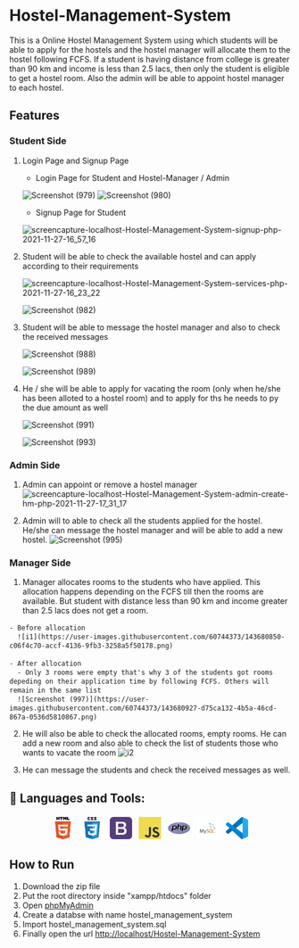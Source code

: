 # Hostel-Management-System
This is a Online Hostel Management System using which students will be able to apply for the hostels and the hostel manager will allocate them to the hostel following FCFS. If a student is having distance from college is greater than 90 km and income is less than 2.5 lacs, then only the student is eligible to get a hostel room. Also the admin will be able to appoint hostel manager to each hostel.

## Features

  ### Student Side
  1. Login Page and Signup Page
     - Login Page for Student and Hostel-Manager / Admin
     
     ![Screenshot (979)](https://user-images.githubusercontent.com/60744373/143680045-c8b32c82-a5ac-4f10-a08a-d8ad807c6d93.png) ![Screenshot (980)](https://user-images.githubusercontent.com/60744373/143680071-f78bce18-e03d-4822-b862-70576fa41ec1.png)
     
     - Signup Page for Student
   
     ![screencapture-localhost-Hostel-Management-System-signup-php-2021-11-27-16_57_16](https://user-images.githubusercontent.com/60744373/143679529-97ea7962-c24f-415d-91e5-463b9d3e681d.png)

  2. Student will be able to check the available hostel and can apply according to their requirements
  
     ![screencapture-localhost-Hostel-Management-System-services-php-2021-11-27-16_23_22](https://user-images.githubusercontent.com/60744373/143679602-e8c113ee-bd98-4b13-afbb-ee530f9e1d0a.png)
     
     ![Screenshot (982)](https://user-images.githubusercontent.com/60744373/143679678-10bb6108-e830-487a-8c1d-9d106e83f3bc.png)
     
  3. Student will be able to message the hostel manager and also to check the received messages
  
     ![Screenshot (988)](https://user-images.githubusercontent.com/60744373/143680147-9ef77453-f581-40fe-9e20-78aff815a386.png)
        
     ![Screenshot (989)](https://user-images.githubusercontent.com/60744373/143680168-53753e80-2eb3-48f6-8dc4-3dcd72f2d1c9.png)
     
  4. He / she will be able to apply for vacating the room (only when he/she has been alloted to a hostel room) and to apply for ths he needs to py the due amount as well
   
     ![Screenshot (991)](https://user-images.githubusercontent.com/60744373/143680271-260b4a88-8c89-45fe-a9a9-2173763fab98.png)
     
     ![Screenshot (993)](https://user-images.githubusercontent.com/60744373/143680305-899cba1e-58cb-49e8-af22-2075040b7d64.png)
     
     
  ### Admin Side
  1. Admin can appoint or remove a hostel manager
     ![screencapture-localhost-Hostel-Management-System-admin-create-hm-php-2021-11-27-17_31_17](https://user-images.githubusercontent.com/60744373/143680498-c8c8a023-01c8-4f19-bcde-54287db3e49d.png)
     
  2. Admin will to able to check all the students applied for the hostel. He/she can message the hostel manager and will be able to add a new hostel.
     ![Screenshot (995)](https://user-images.githubusercontent.com/60744373/143680598-15dacd53-c548-4032-bd11-22a28f65166b.png)
     
     
  ### Manager Side
  1. Manager allocates rooms to the students who have applied. This allocation happens depending on the FCFS till then the rooms are available. But student with distance less than 90 km and income greater than 2.5 lacs does not get a room.
  
    - Before allocation
      ![i1](https://user-images.githubusercontent.com/60744373/143680850-c06f4c70-accf-4136-9fb3-3258a5f50178.png)

    - After allocation
      - Only 3 rooms were empty that's why 3 of the students got rooms depeding on their application time by following FCFS. Others will remain in the same list
      ![Screenshot (997)](https://user-images.githubusercontent.com/60744373/143680927-d75ca132-4b5a-46cd-867a-0536d5810867.png)

  2. He will also be able to check the allocated rooms, empty rooms. He can add a new room and also able to check the list of students those who wants to vacate the room
     ![i2](https://user-images.githubusercontent.com/60744373/143681007-1b42f993-ebbd-4b06-b451-550644b449f5.png)
     
  3. He can message the students and check the received messages as well.


## 🧰 Languages and Tools:
<p align="center">
<img src="https://raw.githubusercontent.com/github/explore/80688e429a7d4ef2fca1e82350fe8e3517d3494d/topics/html/html.png" alt="Python" height="40" style="vertical-align:top; margin:4px">
<img src="https://raw.githubusercontent.com/github/explore/80688e429a7d4ef2fca1e82350fe8e3517d3494d/topics/css/css.png" alt="Python" height="40" style="vertical-align:top; margin:4px">
<img src="https://raw.githubusercontent.com/github/explore/80688e429a7d4ef2fca1e82350fe8e3517d3494d/topics/bootstrap/bootstrap.png" alt="Python" height="40" style="vertical-align:top; margin:4px">
<img src="https://raw.githubusercontent.com/github/explore/80688e429a7d4ef2fca1e82350fe8e3517d3494d/topics/javascript/javascript.png" alt="Javascript" height="40" style="vertical-align:top; margin:4px">
<img src="https://raw.githubusercontent.com/github/explore/80688e429a7d4ef2fca1e82350fe8e3517d3494d/topics/php/php.png" alt="Python" height="40" style="vertical-align:top; margin:4px">
<img src="https://raw.githubusercontent.com/github/explore/80688e429a7d4ef2fca1e82350fe8e3517d3494d/topics/mysql/mysql.png" alt="Python" height="40" style="vertical-align:top; margin:4px">
<img src="https://raw.githubusercontent.com/github/explore/80688e429a7d4ef2fca1e82350fe8e3517d3494d/topics/visual-studio-code/visual-studio-code.png" alt="VS Code" height="40" style="vertical-align:top; margin:4px">
</p>

## How to Run
   1. Download the zip file
   2. Put the root directory inside "xampp/htdocs" folder
   3. Open [phpMyAdmin](http://localhost/phpmyadmin)
   4. Create a databse with name hostel_management_system
   5. Import hostel_management_system.sql
   6. Finally open the url [http://localhost/Hostel-Management-System](http://localhost/Hostel-Management-System/)
   
